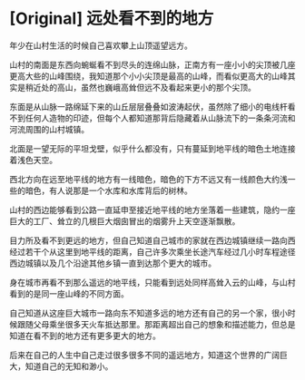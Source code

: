 # [Original] 远处看不到的地方


年少在山村生活的时候自己喜欢攀上山顶遥望远方。

山村的南面是东西向蜿蜒看不到尽头的连绵山脉，正南方有一座小小的尖顶被几座更高大些的山峰围绕，我知道那个小小尖顶是最高的山峰，而看似更高大的山峰其实是稍近处的高山，虽然也巍峨高耸但远不及看起来更小的那个尖顶。

东面是从山脉一路绵延下来的山丘层层叠叠如波涛起伏，虽然除了细小的电线杆看不到任何人造物的印迹，但每个人都知道那背后隐藏着从山脉流下的一条条河流和河流周围的山村城镇。

北面是一望无际的平坦戈壁，似乎什么都没有，只有蔓延到地平线的暗色土地连接着浅色天空。

西北方向在远至地平线的地方有一线暗色，暗色的下方不远又有一线颜色大约浅一些的暗色，有人说那是一个水库和水库背后的树林。

山村的西边能够看到公路一直延申至接近地平线的地方坐落着一些建筑，隐约一座巨大的工厂、耸立的几根巨大烟囱冒出的烟雾升上天空逐渐飘散。

目力所及看不到更远的地方，但自己知道自己城市的家就在西边城镇继续一路向西经过若干个从这里到地平线的距离，自己许多次乘坐长途汽车经过几小时车程途径西边城镇以及几个沿途其他乡镇一直到达那个更大的城市。

身在城市再看不到那么遥远的地平线，只能看到远处同样高耸入云的山峰，与山村看到的是同一座山峰的不同方面。

自己知道从这座巨大城市一路向东不知道多远的地方还有自己的另一个家，很小时候跟随父母乘坐很多天火车抵达那里。那距离超出自己的想象和描述能力，但总是知道在看不到的地方还有更多更大的地方。

后来在自己的人生中自己走过很多很多不同的遥远地方，知道这个世界的广阔巨大，知道自己的无知和渺小。
